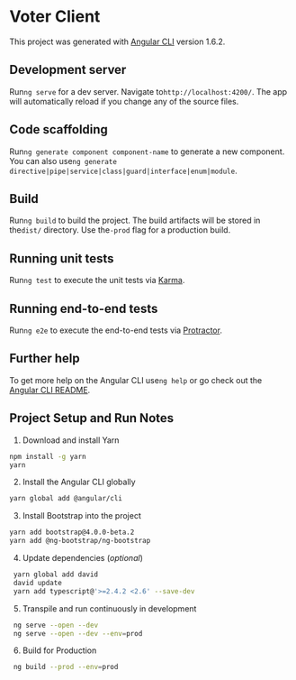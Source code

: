 # Voter Client

This project was generated with [Angular CLI](https://github.com/angular/angular-cli) version 1.6.2.

## Development server

Run`ng serve` for a dev server. Navigate to`http://localhost:4200/`. The app will automatically reload if you change any of the source files.

## Code scaffolding

Run`ng generate component component-name` to generate a new component. You can also use`ng generate directive|pipe|service|class|guard|interface|enum|module`.

## Build

Run`ng build` to build the project. The build artifacts will be stored in the`dist/` directory. Use the`-prod` flag for a production build.

## Running unit tests

Run`ng test` to execute the unit tests via [Karma](https://karma-runner.github.io).

## Running end-to-end tests

Run`ng e2e` to execute the end-to-end tests via [Protractor](http://www.protractortest.org/).

## Further help

To get more help on the Angular CLI use`ng help` or go check out the [Angular CLI README](https://github.com/angular/angular-cli/blob/master/README.md).

 ## Project Setup and Run Notes

 1. Download and install Yarn<br>
```bash
npm install -g yarn
yarn
```
 
 2. Install the Angular CLI globally

```bash
yarn global add @angular/cli
```
 
 3. Install Bootstrap into the project

```bash
yarn add bootstrap@4.0.0-beta.2
yarn add @ng-bootstrap/ng-bootstrap
```
 
 4. Update dependencies (_optional_)

```bash
 yarn global add david
 david update
 yarn add typescript@'>=2.4.2 <2.6' --save-dev
```
 
 5. Transpile and run continuously in development

```bash
 ng serve --open --dev
 ng serve --open --dev --env=prod
```
 
 6. Build for Production

```bash
 ng build --prod --env=prod
```
